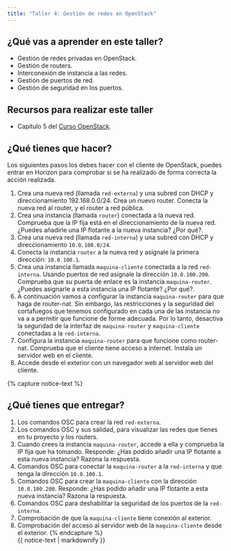 ```yaml
---
title: "Taller 4: Gestión de redes en OpenStack"
---
```


## ¿Qué vas a aprender en este taller?

* Gestión de redes privadas en OpenStack.
* Gestión de routers.
* Interconexión de instancia a las redes.
* Gestión de puertos de red.
* Gestión de seguridad en los puertos.

## Recursos para realizar este taller

* Capítulo 5 del [Curso OpenStack](https://github.com/josedom24/curso_openstack_ies).

## ¿Qué tienes que hacer?

Los siguientes pasos los debes hacer con el cliente de OpenStack, puedes entrar en Horizon para comprobar si se ha realizado de forma correcta la acción realizada.

1. Crea una nueva red (llamada `red-externa`) y una subred con DHCP y direccionamiento 192.168.0.0/24. Crea un nuevo router. Conecta la nueva red al router, y el router a red pública.
2. Crea una instancia (llamada `router`) conectada a la nueva red. Comprueba que la IP fija está en el direccionamiento de la nueva red. ¿Puedes añadirle una IP flotante a la nueva instancia? ¿Por qué?.
3. Crea una nueva red (llamada `red-interna`) y una subred con DHCP y direccionamiento `10.0.100.0/24`. 
4. Conecta la instancia `router` a la nueva red y asígnale la primera dirección: `10.0.100.1`.
5. Crea una instancia llamada `maquina-cliente` conectada a la red `red-interna`. Usando puertos de red asígnale la dirección `10.0.100.200`. Comprueba que su puerta de enlace es la instancia `maquina-router`. ¿Puedes asignarle a esta instancia una IP flotante? ¿Por qué?.
6. A continuación vamos a configurar la instancia `maquina-router` para que haga de router-nat. Sin embargo, las restricciones y la seguridad del cortafuegos que tenemos configurado en cada una de las instancia no va a a permitir que funcione de forme adecuada. Por lo tanto, desactiva la seguridad de la interfaz de `maquina-router` y `maquina-cliente` conectadas a la `red-interna`.
7. Configura la instancia `maquina-router` para que funcione como router-nat. Comprueba que el cliente tiene acceso a internet. Instala un servidor web en el cliente.
8. Accede desde el exterior con un navegador web al servidor web del cliente.

{% capture notice-text %}
## ¿Qué tienes que entregar?

1. Los comandos OSC para crear la red `red-externa`.
2. Los comandos OSC y sus salidad, para visualizar las redes que tienes en tu proyecto y los routers.
3. Cuando crees la instancia `maquina-router`, accede a ella y comprueba la IP fija que ha tomando. Responde: ¿Has podido añadir una IP flotante a esta nueva instancia? Razona la respuesta.
4. Comandos OSC para conectar la `maquina-router` a la `red-interna` y que tenga la dirección `10.0.100.1`.
5. Comandos OSC para crear la `maquina-cliente` con la dirección `10.0.100.200`. Responde: ¿Has podido añadir una IP flotante a esta nueva instancia? Razona la respuesta.
6. Comandos OSC para deshabilitar la seguridad de los puertos de la `red-interna`.
7. Comprobación de que la `maquina-cliente` tiene conexión al exterior.
8. Comprobación del acceso al servidor web de la `maquina-cliente` desde el exterior.
{% endcapture %}<div class="notice--info">{{ notice-text | markdownify }}</div>
